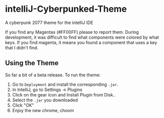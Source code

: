 # intelliJ-Cyberpunked-Theme
A cyberpunk 2077 theme for the intelliJ IDE

If you find any Magentas (#FF00FF) please to report them. During development, it was difficult to find what components were colored by what keys. If you find magenta, it means you found a component that uses a key that I didn't find.

## Using the Theme
So far a bit of a beta release. To run the theme:

1. Go to `Deployment` and install the corresponding `.jar`.
2. In IntelliJ, go to Settings -> Plugins
3. Click on the gear icon and Install Plugin from Disk..
4. Select the `.jar` you downloaded
5. Click "OK"
6. Enjoy the new chrome, choom
